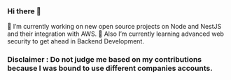 ### Hi there 👋

🔭 I’m currently working on new open source projects on Node and NestJS and their integration with AWS.
🌱 Also I’m currently learning advanced web security to get ahead in Backend Development.

### Disclaimer : Do not judge me based on my contributions because I was bound to use different companies accounts.

<!--
**umersaeed3d/umersaeed3d** is a ✨ _special_ ✨ repository because its `README.md` (this file) appears on your GitHub profile.

Here are some ideas to get you started:

- 🔭 I’m currently working on ...
- 🌱 I’m currently learning ...
- 👯 I’m looking to collaborate on ...
- 🤔 I’m looking for help with ...
- 💬 Ask me about ...
- 📫 How to reach me: ...
- 😄 Pronouns: ...
- ⚡ Fun fact: ...
-->
